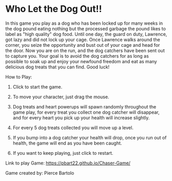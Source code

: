 # Who Let the Dog Out!!

In this game you play as a dog who has been locked up for many weeks in the dog pound eating nothing but the processed garbage the pound likes to label as "high quality" dog food. Until one day, the guard on duty, Lawrence, got lazy and did not lock up your cage. Once Lawrence walks around the corner, you seize the opportunity and bust out of your cage and head for the door. Now you are on the run, and the dog catchers have been sent out to capture you. Your goal is to avoid the dog catchers for as long as possible to soak up and enjoy your newfound freedom and eat as many delicious dog treats that you can find. Good luck!

How to Play: 

1. Click to start the game.

2. To move your character, just drag the mouse.

3. Dog treats and heart powerups will spawn randomly throughout the game play, for every treat you collect one dog catcher will disappear, and for every heart you pick up your health will increase slightly.

4. For every 5 dog treats collected you will move up a level.

5. If you bump into a dog catcher your health will drop, once you run out of health, the game will end as you have been caught.

6. If you want to keep playing, just click to restart.

Link to play Game: https://pbart22.github.io/Chaser-Game/

Game created by:
Pierce Bartolo
